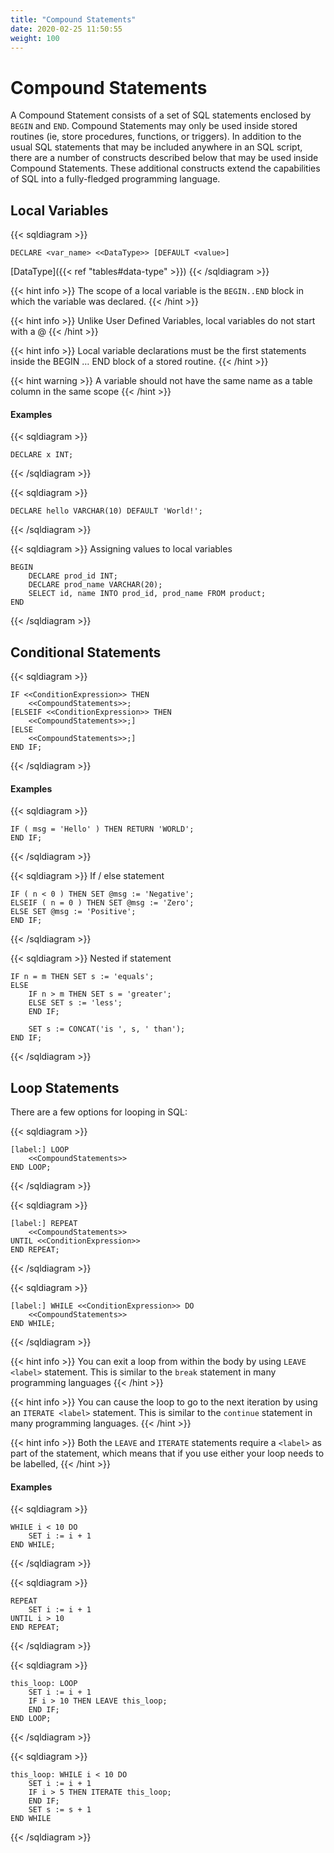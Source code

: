 ```yaml
---
title: "Compound Statements"
date: 2020-02-25 11:50:55
weight: 100
---
```


# Compound Statements

A Compound Statement consists of a set of SQL statements enclosed by `BEGIN` and `END`. Compound Statements may only be used inside stored routines (ie, store procedures, functions, or triggers).  In addition to the usual SQL statements that may be included anywhere in an SQL script, there are a number of constructs described below that may be used inside Compound Statements.  These additional constructs extend the capabilities of SQL into a fully-fledged programming language.

## Local Variables

{{< sqldiagram >}}
```mysql
DECLARE <var_name> <<DataType>> [DEFAULT <value>]
```
[DataType]({{< ref "tables#data-type" >}})
{{< /sqldiagram >}}

{{< hint info >}}
The scope of a local variable is the `BEGIN..END` block in which the variable was declared.
{{< /hint >}}

{{< hint info >}}
Unlike User Defined Variables, local variables do not start with a @
{{< /hint >}}

{{< hint info >}}
Local variable declarations must be the first statements inside the BEGIN … END block of a stored routine.
{{< /hint >}}

{{< hint warning >}}
A variable should not have the same name as a table column in the same scope
{{< /hint >}}

#### Examples

{{< sqldiagram >}}
```mysql
DECLARE x INT;
```
{{< /sqldiagram >}}

{{< sqldiagram >}}
```mysql
DECLARE hello VARCHAR(10) DEFAULT 'World!';
```
{{< /sqldiagram >}}

{{< sqldiagram >}}
Assigning values to local variables
```mysql
BEGIN
    DECLARE prod_id INT;
    DECLARE prod_name VARCHAR(20);
    SELECT id, name INTO prod_id, prod_name FROM product;
END
```
{{< /sqldiagram >}}

## Conditional Statements

{{< sqldiagram >}}
```mysql
IF <<ConditionExpression>> THEN 
    <<CompoundStatements>>;
[ELSEIF <<ConditionExpression>> THEN 
    <<CompoundStatements>>;]
[ELSE 
    <<CompoundStatements>>;]
END IF;
```
{{< /sqldiagram >}}

#### Examples

{{< sqldiagram >}}
```mysql
IF ( msg = 'Hello' ) THEN RETURN 'WORLD';
END IF;
```
{{< /sqldiagram >}}

{{< sqldiagram >}}
If / else statement
```mysql
IF ( n < 0 ) THEN SET @msg := 'Negative';
ELSEIF ( n = 0 ) THEN SET @msg := 'Zero';
ELSE SET @msg := 'Positive';
END IF;
```
{{< /sqldiagram >}}

{{< sqldiagram >}}
Nested if statement
```mysql
IF n = m THEN SET s := 'equals';
ELSE
    IF n > m THEN SET s = 'greater';
    ELSE SET s := 'less';
    END IF;

    SET s := CONCAT('is ', s, ' than');
END IF;
```
{{< /sqldiagram >}}


## Loop Statements

There are a few options for looping in SQL:

{{< sqldiagram >}}
```mysql
[label:] LOOP
    <<CompoundStatements>>
END LOOP;
```
{{< /sqldiagram >}}

{{< sqldiagram >}}
```mysql
[label:] REPEAT
    <<CompoundStatements>>
UNTIL <<ConditionExpression>>
END REPEAT;
```
{{< /sqldiagram >}}

{{< sqldiagram >}}
```mysql
[label:] WHILE <<ConditionExpression>> DO
    <<CompoundStatements>>
END WHILE;
```
{{< /sqldiagram >}}

{{< hint info >}}
You can exit a loop from within the body by using `LEAVE <label>` statement.  This is similar to the `break` statement in many programming languages
{{< /hint >}} 

{{< hint info >}}
You can cause the loop to go to the next iteration by using an `ITERATE <label>` statement.  This is similar to the `continue` statement in many programming languages.
{{< /hint >}}

{{< hint info >}}
Both the `LEAVE` and `ITERATE` statements require a `<label>` as part of the statement, which means that if you use either your loop needs to be labelled, 
{{< /hint >}}

#### Examples

{{< sqldiagram >}}
```mysql
WHILE i < 10 DO
    SET i := i + 1
END WHILE;
```
{{< /sqldiagram >}}

{{< sqldiagram >}}
```mysql
REPEAT
    SET i := i + 1
UNTIL i > 10
END REPEAT;
```
{{< /sqldiagram >}}

{{< sqldiagram >}}
```mysql
this_loop: LOOP
    SET i := i + 1
    IF i > 10 THEN LEAVE this_loop;
    END IF;
END LOOP;
```
{{< /sqldiagram >}}

{{< sqldiagram >}}
```mysql
this_loop: WHILE i < 10 DO
    SET i := i + 1
    IF i > 5 THEN ITERATE this_loop;
    END IF;
    SET s := s + 1
END WHILE
```
{{< /sqldiagram >}}